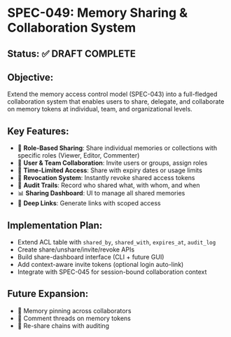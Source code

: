 # SPEC-049: Memory Sharing & Collaboration System

## Status: ✅ DRAFT COMPLETE

## Objective:
Extend the memory access control model (SPEC-043) into a full-fledged collaboration system that enables users to share, delegate, and collaborate on memory tokens at individual, team, and organizational levels.

## Key Features:
- 🔐 **Role-Based Sharing**: Share individual memories or collections with specific roles (Viewer, Editor, Commenter)
- 👥 **User & Team Collaboration**: Invite users or groups, assign roles
- 📆 **Time-Limited Access**: Share with expiry dates or usage limits
- 🔁 **Revocation System**: Instantly revoke shared access tokens
- 📜 **Audit Trails**: Record who shared what, with whom, and when
- 📊 **Sharing Dashboard**: UI to manage all shared memories
- 📎 **Deep Links**: Generate links with scoped access

## Implementation Plan:
- Extend ACL table with `shared_by`, `shared_with`, `expires_at`, `audit_log`
- Create share/unshare/invite/revoke APIs
- Build share-dashboard interface (CLI + future GUI)
- Add context-aware invite tokens (optional login auto-link)
- Integrate with SPEC-045 for session-bound collaboration context

## Future Expansion:
- 📌 Memory pinning across collaborators
- 💬 Comment threads on memory tokens
- 🔁 Re-share chains with auditing
